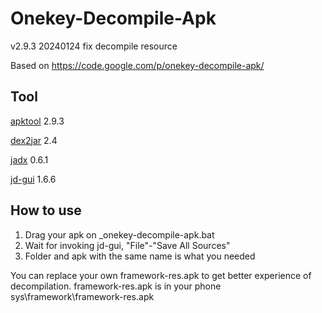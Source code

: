 Onekey-Decompile-Apk
====================
v2.9.3 20240124
fix decompile resource

Based on https://code.google.com/p/onekey-decompile-apk/

## Tool

[apktool](https://github.com/iBotPeaches/Apktool) 2.9.3

[dex2jar](https://github.com/pxb1988/dex2jar) 2.4

[jadx](https://github.com/skylot/jadx) 0.6.1

[jd-gui](https://github.com/java-decompiler/jd-gui) 1.6.6

How to use
----------------------------------

1. Drag your apk on _onekey-decompile-apk.bat
2. Wait for invoking jd-gui, "File"-"Save All Sources"
3. Folder and apk with the same name is what you needed

You can replace your own framework-res.apk to get better experience of decompilation.
framework-res.apk is in your phone sys\framework\framework-res.apk
